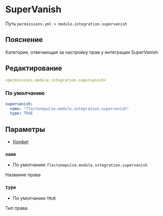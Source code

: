 # SuperVanish
Путь `permissions.yml > module.integration.supervanish`

## Пояснение
Категория, отвечающая за настройку прав у интеграции SuperVanish

## Редактирование
```yaml
<permissions.module.integration.supervanish>
```

### По умолчанию
```yaml
supervanish:
  name: "flectonepulse.module.integration.supervanish"
  type: TRUE
```

## Параметры

- [Конфиг](/en/config/module/integration/supervanish/)

### `name`
- По умолчанию `flectonepulse.module.integration.supervanish`

Название права

### `type`
- По умолчанию `TRUE`

Тип права

<!--@include: @/en/parts/permission.md-->

